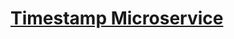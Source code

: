 
# [Timestamp Microservice](https://www.freecodecamp.org/learn/apis-and-microservices/apis-and-microservices-projects/timestamp-microservice) 
